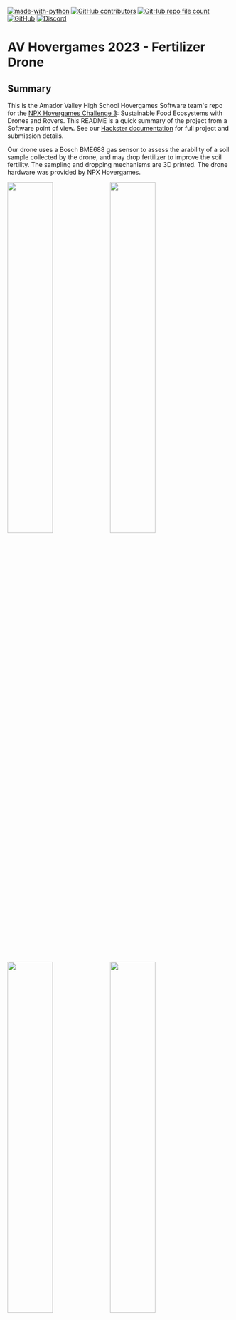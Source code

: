 [![made-with-python](https://img.shields.io/badge/Made%20with-Python-1f425f.svg)](https://www.python.org/)
[![GitHub contributors](https://img.shields.io/github/contributors/nmokey/AVHovergames2023)](https://github.com/nmokey/AVHovergames2023/graphs/contributors)
[![GitHub repo file count](https://img.shields.io/github/directory-file-count/nmokey/AVHovergames2023)](https://github.com/nmokey/AVHovergames2023)
[![GitHub](https://img.shields.io/github/license/nmokey/AVHovergames2023)](https://github.com/nmokey/AVHovergames2023/blob/main/LICENSE.md)
[![Discord](https://img.shields.io/discord/1039022504372609104?label=discord&logo=discord&logoColor=white&style=flat)](https://discord.gg/fFHFNwH9DK)

# AV Hovergames 2023 - Fertilizer Drone
## Summary
This is the Amador Valley High School Hovergames Software team's repo for the [NPX Hovergames Challenge 3](https://www.hackster.io/contests/nxp-hovergames-challenge-3): Sustainable Food Ecosystems with Drones and Rovers. This README is a quick summary of the project from a Software point of view. See our [Hackster documentation](https://hackster.io/amador-valley-hovergames-team/amador-valley-hovergames-project-2023-a6fee3) for full project and submission details.  

Our drone uses a Bosch BME688 gas sensor to assess the arability of a soil sample collected by the drone, and  may drop fertilizer to improve the soil fertility. The sampling and dropping mechanisms are 3D printed. The drone hardware was provided by NPX Hovergames.

<img src="https://user-images.githubusercontent.com/77017591/229199204-5c54d2a5-dbd9-4d08-a645-fd935e208ad9.png" width="45%"></img> 
<img src="https://user-images.githubusercontent.com/77017591/229198305-bf1f8059-9dba-4f51-8174-a24fa119b07f.png" width="45%"></img> 
<img src="https://user-images.githubusercontent.com/77017591/229198709-a06e6b0a-10a5-49e0-8221-dca2c91a0e5c.png" width="45%"></img> 
<img src="https://user-images.githubusercontent.com/77017591/229198603-80c77671-127a-49fd-8b46-98fad82249dc.png" width="45%"></img>  

## Hardware
*See [Hackster documentation](https://hackster.io/amador-valley-hovergames-team/amador-valley-hovergames-project-2023-a6fee3).*

## Software
*See [Hackster documentation](https://hackster.io/amador-valley-hovergames-team/amador-valley-hovergames-project-2023-a6fee3) for in-depth process.*
- [QGroundControl](http://qgroundcontrol.com/)
- [PX4 Autopilot](https://px4.io/)
- [Adafruit Blinka](https://pypi.org/project/Adafruit-Blinka/)

## The Team
- **Mechanical:** Christopher Hazell, Aryan Das, Jerry Peng, Geon Choi, Brady Lucas
- **Software:** Ryan Zheng, Dhanvanth Rajesh
- **Other Contributors:** Kai Gottschalk, Hanzhen Yu, Jean Hazell  

<a href="https://github.com/nmokey/AVHovergames2023/graphs/contributors">
<img src="https://contrib.rocks/image?repo=nmokey/AVHovergames2023"/>
</a>

## Timeline
| Date       | Task                                   | Status                  |
| ---------- | -------------------------------------- | ----------------------- |
| 11/21/2022 | ***Submit hardware application***      | <ul><li>-[x] </li></ul> |
| 12/09/2022 | Receive NXP KIT-HGDRONEK66             | <ul><li>-[x] </li></ul> |
| 12/12/2022 | Receive Adafruit Bosch BME688          | <ul><li>-[x] </li></ul> |
| 12/20/2022 | Receive NavQPlus                       | <ul><li>-[x] </li></ul> |
| 12/20/2022 | Receive Holybro SiK Telemetry Radio v3 | <ul><li>-[x] </li></ul> |
| 2/18/2023  | Flash PX4 firmware to FMUK66           | <ul><li>-[x] </li></ul> |
| 2/18/2023  | Calibrate drone in QGroundConrol       | <ul><li>-[x] </li></ul> |
| 3/11/2023  | Attach and configure propellers        | <ul><li>-[x] </li></ul> | 
| 3/11/2023  | First flight test                      | <ul><li>-[x] </li></ul> |
| 3/12/2023  | Install Adafruit Blinka on NavQPlus    | <ul><li>-[x] </li></ul> |
| 3/16/2023  | First GitHub commit                    | <ul><li>-[x] </li></ul> |
| 3/24/2023  | Mount 3D printed parts                 | <ul><li>-[x] </li></ul> |
| 3/29/2023  | Begin writing [Hackster documentation](https://hackster.io/amador-valley-hovergames-team/amador-valley-hovergames-project-2023-a6fee3) | <ul><li>-[x] </li></ul> |
| 3/30/2023  | Record and edit [demo video](https://www.youtube.com/watch?v=I3Fmd7jRCiU) | <ul><li>-[x] </li></ul> |
| 3/31/2023  | ***Submit project***                   | <ul><li>-[x] </li></ul> |
---
See our [photo album](https://photos.google.com/share/AF1QipNRNV2_wxNEdYssvWmJbxzkXL9IuRt0cDyiUjWMejkcuCtPdA8qQJZNsf8wCQtMaw?key=Qlk3QWJQUlpDWVRMaEQ1bnNGWkQxUldMWUkxZE5B)!  
<sub> This project is licensed under the terms of the [GPL-3.0 license](https://github.com/nmokey/AVHovergames2023/blob/main/LICENSE.md). </sub>

